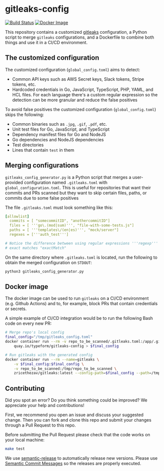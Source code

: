 # gitleaks-config

[![Build Status](https://github.com/Typeform/gitleaks-config/actions/workflows/ci.yaml/badge.svg)](https://github.com/Typeform/gitleaks-config/actions/workflows/ci.yaml)
[![Docker Image](https://img.shields.io/badge/ECR-docker%20image-blue?logo=docker)](https://gallery.ecr.aws/typeform/gitleaks-config)

This repository contains a customized [gitleaks](https://github.com/zricethezav/gitleaks) configuration, a Python script to merge `gitleaks` configurations, and a Dockerfile to combine both things and use it in a CI/CD environment.

## The customized configuration

The customized configuration (`global_config.toml`) aims to detect:
* Common API keys such as AWS Secret keys, Slack tokens, Stripe tokens, etc.
* Hardcoded credentials in Go, JavaScript, TypeScript, PHP, YAML, and HCL files. For each language there's a custom regular expression so the detection can be more granular and reduce the false positives

To avoid false positives the customized configuration (`global_config.toml`) skips the following:
* Common binaries such as `.jpg`, `.gif`, `.pdf`, etc.
* Unit test files for Go, JavaScript, and TypeScript
* Dependency manifest files for Go and NodeJS
* Go dependencies and NodeJS dependencies
* Test directories
* Lines that contain `test` in them


## Merging configurations

`gitleaks_config_generator.py` is a Python script that merges a user-provided configuration named `.gitleaks.toml` with `global_configuration.toml`. This is useful for repositories that want their commits and PRs scanned but they want to skip certain files, paths, or commits due to some false positives

The file `.gitleaks.toml` must look something like this:
```yaml
[allowlist]
  commits = [ "somecommitID", "anothercommitID"]
  files = [ '''go\.(mod|sum)''', "file-with-some-tests.js"]
  paths = [ '''templates\/(en|es)''', "mock/server"]
  regexes = ['''auth_test''']

# Notice the difference between using regular expressions '''regexp''' and
# exact matches "exactMatch"
```


On the same directory where `.gitleaks.toml` is located, run the following to obtain the merged configuration on `STDOUT`:
```bash
python3 gitleaks_config_generator.py
```

## Docker image

The docker image can be used to run `gitleaks` on a CI/CD environment (e.g. Github Actions) and to, for example, block PRs that contain credentials or secrets.

A simple example of CI/CD integration would be to run the following Bash code on every new PR:
```bash
# Merge repo's local config
final_config="/tmp/gitleaks_config.toml"
docker container run --rm -v repo_to_be_scanned/.gitleaks.toml:/app/.gitleaks.toml \
    quay.io/typeform/gitleaks-config > $final_config

# Run gitleaks with the generated config
docker container run --rm --name=gitleaks \
    -v $final_config:$final_config \
    -v repo_to_be_scanned:/tmp/repo_to_be_scanned \
    zricethezav/gitleaks:latest --config-path=$final_config --path=/tmp/$repo_name --verbose
```

## Contributing

Did you spot an error? Do you think something could be improved? We appreciate your help and contributions!

First, we recommend you open an issue and discuss your suggested change. Then you can fork and clone this repo and submit your changes through a Pull Request to this repo.

Before submitting the Pull Request please check that the code works on your local machine:
```bash
make test
```

We use [semantic-release](https://github.com/semantic-release/semantic-release) to automatically release new versions. Please use [Semantic Commit Messages](https://github.com/angular/angular/blob/master/CONTRIBUTING.md#-commit-message-format) so the releases are properly executed.
